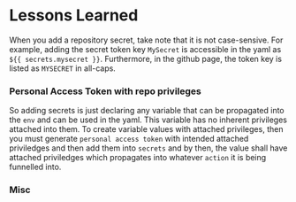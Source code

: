 # Lessons Learned

When you add a repository secret, take note that it is not case-sensive. For
example, adding the secret token key `MySecret` is accessible in the yaml as
`${{ secrets.mysecret }}`. Furthermore, in the github page, the token key is
listed as `MYSECRET` in all-caps.  

### Personal Access Token with repo privileges

So adding secrets is just declaring any variable that can be propagated into
the `env` and can be used in the yaml. This variable has no inherent privileges
attached into them. To create variable values with attached privileges, then 
you must generate `personal access token` with intended attached priviledges
and then add them into `secrets` and by then, the value shall have attached
priviledges which propagates into whatever `action` it is being funnelled into.


### Misc
